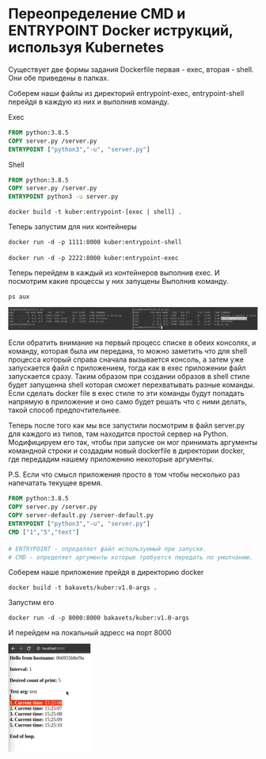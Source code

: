 # Переопределение CMD и ENTRYPOINT Docker иструкций, используя Kubernetes

Существует две формы задания Dockerfile первая - exec, вторая - shell. Они обе приведены в папках.

Соберем наши файлы из директорий entrypoint-exec, entrypoint-shell перейдя в каждую из них и выполнив команду.

Exec

```dockerfile
FROM python:3.8.5
COPY server.py /server.py
ENTRYPOINT ["python3","-u", "server.py"]
```

Shell

```dockerfile
FROM python:3.8.5
COPY server.py /server.py
ENTRYPOINT python3 -u server.py
```

    docker build -t kuber:entrypoint-[exec | shell] .

Теперь запустим для них контейнеры

    docker run -d -p 1111:8000 kuber:entrypoint-shell

    docker run -d -p 2222:8000 kuber:entrypoint-exec

Теперь перейдем в каждый из контейнеров выполнив exec. И посмотрим какие процессы у них запущены Выполнив команду.

    ps aux

![img.png](img.png)

Если обратить внимание на первый процесс списке в обеих консолях, и команду, которая была им передана, то можно заметить
что для shell процесса который справа сначала вызывается консоль, а затем уже запускается файл с приложением, тогда как
в exec приложении файл запускается сразу. Таким образом при создании образов в shell стиле будет запущенна shell которая
сможет перехватывать разные команды. Если сделать docker file в exec стиле то эти команды будут попадать напрямую в
приложение и оно само будет решать что с ними делать, такой способ предпочтительнее.

Теперь после того как мы все запустили посмотрим в файл server.py для каждого из типов, там находится простой сервер на
Python. Модифицируем его так, чтобы при запуске он мог принимать аргументы командной строки и создадим новый dockerfile в
директории docker, где передадим нашему приложению некоторые аргументы.

P.S. Если что смысл приложения просто в том чтобы несколько раз напечатать текущее время.

```dockerfile
FROM python:3.8.5
COPY server.py /server.py
COPY server-default.py /server-default.py
ENTRYPOINT ["python3","-u", "server.py"]
CMD ["1","5","text"]

# ENTRYPOINT - определяет файл используемый при запуске. 
# CMD - определяет аргументы которые требуется передать по умолчанию.
```

Соберем наше приложение прейдя в директорию docker 
    
    docker build -t bakavets/kuber:v1.0-args .

Запустим его 

    docker run -d -p 8000:8000 bakavets/kuber:v1.0-args

И перейдем на локальный адресс на порт 8000

![img_1.png](img_1.png)


